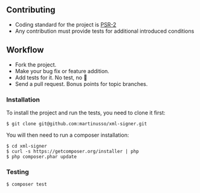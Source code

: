 ## Contributing

 - Coding standard for the project is [PSR-2](http://www.php-fig.org/psr/psr-2/)
 - Any contribution must provide tests for additional introduced conditions

## Workflow

 - Fork the project.
 - Make your bug fix or feature addition.
 - Add tests for it. No test, no :beers:
 - Send a pull request. Bonus points for topic branches.

### Installation

To install the project and run the tests, you need to clone it first:

```
$ git clone git@github.com:martinusso/xml-signer.git
```

You will then need to run a composer installation:

```
$ cd xml-signer
$ curl -s https://getcomposer.org/installer | php
$ php composer.phar update
```

### Testing

```
$ composer test
```

